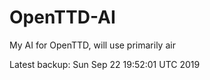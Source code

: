 # OpenTTD-AI
My AI for OpenTTD, will use primarily air

Latest backup: Sun Sep 22 19:52:01 UTC 2019

